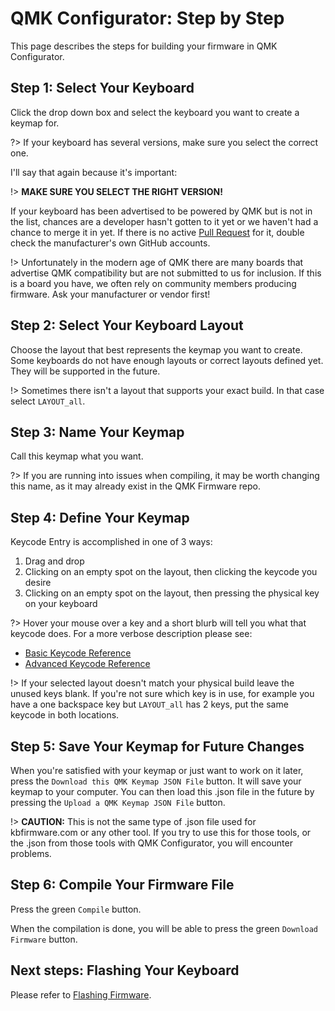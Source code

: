 # QMK Configurator: Step by Step

This page describes the steps for building your firmware in QMK Configurator.

## Step 1: Select Your Keyboard

Click the drop down box and select the keyboard you want to create a keymap for.

?> If your keyboard has several versions, make sure you select the correct one.

I'll say that again because it's important:

!> **MAKE SURE YOU SELECT THE RIGHT VERSION!**

If your keyboard has been advertised to be powered by QMK but is not in the list, chances are a developer hasn't gotten to it yet or we haven't had a chance to merge it in yet. If there is no active [Pull Request](https://github.com/qmk/qmk_firmware/pulls?q=is%3Aopen+is%3Apr+label%3Akeyboard) for it, double check the manufacturer's own GitHub accounts.

!> Unfortunately in the modern age of QMK there are many boards that advertise QMK compatibility but are not submitted to us for inclusion. If this is a board you have, we often rely on community members producing firmware. Ask your manufacturer or vendor first!

## Step 2: Select Your Keyboard Layout

Choose the layout that best represents the keymap you want to create. Some keyboards do not have enough layouts or correct layouts defined yet. They will be supported in the future.

!> Sometimes there isn't a layout that supports your exact build. In that case select `LAYOUT_all`.

## Step 3: Name Your Keymap

Call this keymap what you want.

?> If you are running into issues when compiling, it may be worth changing this name, as it may already exist in the QMK Firmware repo.

## Step 4: Define Your Keymap

Keycode Entry is accomplished in one of 3 ways:

1. Drag and drop
2. Clicking on an empty spot on the layout, then clicking the keycode you desire
3. Clicking on an empty spot on the layout, then pressing the physical key on your keyboard

?> Hover your mouse over a key and a short blurb will tell you what that keycode does. For a more verbose description please see:

* [Basic Keycode Reference](keycodes_basic.md)
* [Advanced Keycode Reference](feature_advanced_keycodes.md)

!> If your selected layout doesn't match your physical build leave the unused keys blank. If you're not sure which key is in use, for example you have a one backspace key but `LAYOUT_all` has 2 keys, put the same keycode in both locations.

## Step 5: Save Your Keymap for Future Changes

When you're satisfied with your keymap or just want to work on it later, press the `Download this QMK Keymap JSON File` button. It will save your keymap to your computer. You can then load this .json file in the future by pressing the `Upload a QMK Keymap JSON File` button.

!> **CAUTION:** This is not the same type of .json file used for kbfirmware.com or any other tool. If you try to use this for those tools, or the .json from those tools with QMK Configurator, you will encounter problems.

## Step 6: Compile Your Firmware File

Press the green `Compile` button.

When the compilation is done, you will be able to press the green `Download Firmware` button.

## Next steps: Flashing Your Keyboard

Please refer to [Flashing Firmware](newbs_flashing.md).
